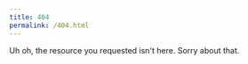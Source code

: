 ```yaml
---
title: 404
permalink: /404.html
---
```

Uh oh, the resource you requested isn't here. Sorry about that.
